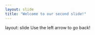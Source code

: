 ```yaml
---
layout: slide
title: "Welcome to our second slide!"
---
```

layout: slide
Use the left arrow to go back!
